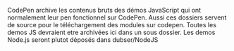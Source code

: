 CodePen archive les contenus bruts des démos JavaScript qui ont normalement
leur pen fonctionnel sur CodePen. Aussi ces dossiers servent de source pour
le téléchargement des modules sur codepen. Toutes les demos JS devraient etre 
archivées ici dans un sous dossier. Les demos Node.js seront plutot déposés dans 
dubser/NodeJS
